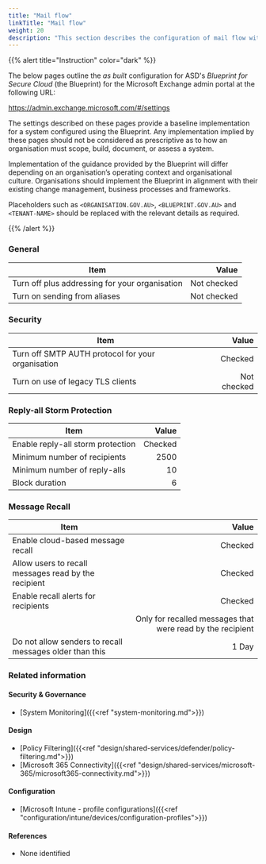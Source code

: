 ```yaml
---
title: "Mail flow"
linkTitle: "Mail flow"
weight: 20
description: "This section describes the configuration of mail flow within Exchange Online associated with systems built according to guidance in ASD's Blueprint for Secure Cloud."
---
```


{{% alert title="Instruction" color="dark" %}}

The below pages outline the *as built* configuration for ASD's *Blueprint for Secure Cloud* (the Blueprint) for the Microsoft Exchange admin portal at the following URL:

<https://admin.exchange.microsoft.com/#/settings>

The settings described on these pages provide a baseline implementation for a system configured using the Blueprint. Any implementation implied by these pages should not be considered as prescriptive as to how an organisation must scope, build, document, or assess a system.

Implementation of the guidance provided by the Blueprint will differ depending on an organisation’s operating context and organisational culture. Organisations should implement the Blueprint in alignment with their existing change management, business processes and frameworks.

Placeholders such as `<ORGANISATION.GOV.AU>`, `<BLUEPRINT.GOV.AU>` and `<TENANT-NAME>` should be replaced with the relevant details as required.

{{% /alert %}}

### General

| Item                                           |       Value |
| ---------------------------------------------- | ----------: |
| Turn off plus addressing for your organisation | Not checked |
| Turn on sending from aliases                   | Not checked |

### Security

| Item                                              |       Value |
| ------------------------------------------------- | ----------: |
| Turn off SMTP AUTH protocol for your organisation |     Checked |
| Turn on use of legacy TLS clients                 | Not checked |

### Reply-all Storm Protection

| Item                              |   Value |
| --------------------------------- | ------: |
| Enable reply-all storm protection | Checked |
| Minimum number of recipients      |    2500 |
| Minimum number of reply-alls      |      10 |
| Block duration                    |       6 |

### Message Recall

| Item                                                    |                                                      Value |
| ------------------------------------------------------- | ---------------------------------------------------------: |
| Enable cloud-based message recall                       |                                                    Checked |
| Allow users to recall messages read by the recipient    |                                                    Checked |
| Enable recall alerts for recipients                     |                                                    Checked |
|                                                         | Only for recalled messages that were read by the recipient |
| Do not allow senders to recall messages older than this |                                                      1 Day |

### Related information

#### Security & Governance

* [System Monitoring]({{<ref "system-monitoring.md">}})
  
#### Design

* [Policy Filtering]({{<ref "design/shared-services/defender/policy-filtering.md">}})
* [Microsoft 365 Connectivity]({{<ref "design/shared-services/microsoft-365/microsoft365-connectivity.md">}})
  
#### Configuration

* [Microsoft Intune - profile configurations]({{<ref "configuration/intune/devices/configuration-profiles">}})

#### References

* None identified
